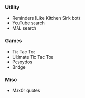 ### Utility
- Reminders (Like Kitchen Sink bot)
- YouTube search
- MAL search

### Games
- Tic Tac Toe
- Ultimate Tic Tac Toe
- Posoydos
- Bridge

### Misc
- Max0r quotes

